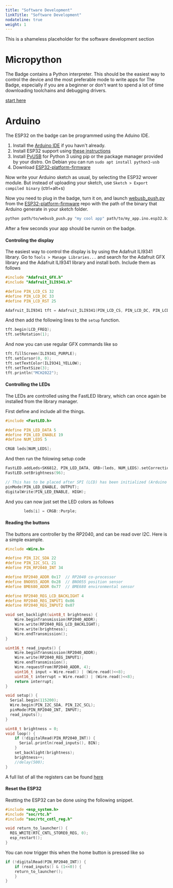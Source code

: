 ```yaml
---
title: "Software Development"
linkTitle: "Software Development"
nodateline: true
weight: 1
---
```




This is a shameless placeholder for the software development section

# Micropython

The Badge contains a Python interpreter. This should be the easiest way to
control the device and the most preferable mode to write apps for The Badge, especially if you are a beginner or don't want to spend a lot of time downloading toolchains and debugging drivers.

[start here](../../../esp32-platform-firmware/esp32-app-development/getting-started/first_egg/)

# Arduino

The ESP32 on the badge can be programmed using the Aduino IDE.

1. Install the [Arduino IDE](https://www.arduino.cc/en/software) if you havn't already.
2. Install ESP32 support using [these instructions](https://docs.espressif.com/projects/arduino-esp32/en/latest/installing.html)
3. Install [PyUSB](https://pyusb.github.io/pyusb/) for Python 3 using pip or the package manager provided by your distro. On Debian you can run `sudo apt install python3-usb`
4. Download [ESP32-platform-firmware](https://github.com/badgeteam/mch2022-firmware-esp32/archive/refs/heads/master.zip)

Now write your Arduino sketch as usual, by selecting the ESP32 wrover module.
But instead of uploading your sketch, use `Sketch > Export compiled binary` (ctrl+alt+s)

Now you need to plug in the badge, turn it on, and launch [webusb_push.py](https://github.com/badgeteam/mch2022-firmware-esp32/blob/master/tools/webusb_push.py) from the [ESP32-platform-firmware](https://github.com/badgeteam/ESP32-platform-firmware) repo with the path of the binary that Arduino generate in your sketch folder.

```sh
python path/to/webusb_push.py "my cool app" path/to/my_app.ino.esp32.bin --run
```

After a few seconds your app should be runnin on the badge.

#### Controling the display

The easiest way to control the display is by using the Adafruit ILI9341 library.
Go to `Tools > Manage Libraries...` and search for the Adafruit GFX library and the Adafruit ILI9341 library and install both.
Include them as follows

```c++
#include "Adafruit_GFX.h"
#include "Adafruit_ILI9341.h"

#define PIN_LCD_CS 32
#define PIN_LCD_DC 33
#define PIN_LCD_RST 25

Adafruit_ILI9341 tft = Adafruit_ILI9341(PIN_LCD_CS, PIN_LCD_DC, PIN_LCD_RST);
```

And then add the following lines to the `setup` function.

```c++
tft.begin(LCD_FREQ);
tft.setRotation(1);
```

And now you can use regular GFX commands like so

```c++
tft.fillScreen(ILI9341_PURPLE);
tft.setCursor(0, 0);
tft.setTextColor(ILI9341_YELLOW);
tft.setTextSize(3);
tft.println("MCH2022");
```

#### Controlling the LEDs

The LEDs are controlled using the FastLED library, which can once again be installed from the library manager.

First define and include all the things.
```c++
#include <FastLED.h>

#define PIN_LED_DATA 5
#define PIN_LED_ENABLE 19
#define NUM_LEDS 5

CRGB leds[NUM_LEDS];
```

And then run the folowing setup code
```c++
FastLED.addLeds<SK6812, PIN_LED_DATA, GRB>(leds, NUM_LEDS).setCorrection(TypicalLEDStrip);
FastLED.setBrightness(96);

// This has to be placed after SPI (LCD) has been initialized (Arduino wants to use this pin as SPI MISO...)
pinMode(PIN_LED_ENABLE, OUTPUT);
digitalWrite(PIN_LED_ENABLE, HIGH);
```

And you can now just set the LED colors as follows
```c++
        leds[i] = CRGB::Purple;
```
#### Reading the buttons

The buttons are controller by the RP2040, and can be read over I2C. Here is a simple example.

```c++
#include <Wire.h>

#define PIN_I2C_SDA 22
#define PIN_I2C_SCL 21
#define PIN_RP2040_INT 34

#define RP2040_ADDR 0x17  // RP2040 co-processor
#define BNO055_ADDR 0x28  // BNO055 position sensor
#define BME680_ADDR 0x77  // BME680 environmental sensor

#define RP2040_REG_LCD_BACKLIGHT 4
#define RP2040_REG_INPUT1 0x06
#define RP2040_REG_INPUT2 0x07

void set_backlight(uint8_t brightness) {
    Wire.beginTransmission(RP2040_ADDR);
    Wire.write(RP2040_REG_LCD_BACKLIGHT);
    Wire.write(brightness);
    Wire.endTransmission();
}

uint16_t read_inputs() {
    Wire.beginTransmission(RP2040_ADDR);
    Wire.write(RP2040_REG_INPUT1);
    Wire.endTransmission();
    Wire.requestFrom(RP2040_ADDR, 4);
    uint16_t input = Wire.read() | (Wire.read()<<8);
    uint16_t interrupt = Wire.read() | (Wire.read()<<8);
    return interrupt;
}

void setup() {
  Serial.begin(115200);
  Wire.begin(PIN_I2C_SDA, PIN_I2C_SCL);
  pinMode(PIN_RP2040_INT, INPUT);
  read_inputs();
}

uint8_t brightness = 0;
void loop() {
    if (!digitalRead(PIN_RP2040_INT)) {
      Serial.println(read_inputs(), BIN);
    }
    set_backlight(brightness);
    brightness++;
    //delay(500);
}
```

A full list of all the registers can be found [here](https://github.com/badgeteam/esp32-component-mch2022-rp2040/blob/master/include/rp2040.h)

#### Reset the ESP32

Restting the ESP32 can be done using the following snippet.

```c++
#include <esp_system.h>
#include "soc/rtc.h"
#include "soc/rtc_cntl_reg.h"

void return_to_launcher() {
  REG_WRITE(RTC_CNTL_STORE0_REG, 0);
  esp_restart();
}
```

You can now trigger this when the home button is pressed like so

```c++
if (!digitalRead(PIN_RP2040_INT)) {
    if (read_inputs() & (1<<0)) {
    return_to_launcher();
    }
}
```

